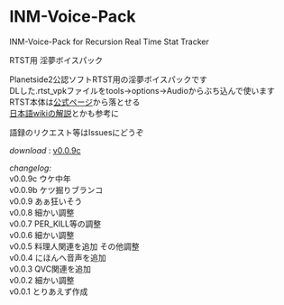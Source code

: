 # INM-Voice-Pack  
INM-Voice-Pack for Recursion Real Time Stat Tracker  

RTST用 淫夢ボイスパック  
  
Planetside2公認ソフトRTST用の淫夢ボイスパックです  
DLした.rtst_vpkファイルをtools->options->Audioからぶち込んで使います  
RTST本体は[公式ページ](https://recursiontracker.com)から落とせる  
[日本語wikiの解説](http://wiki.ja.planetside-universe.com/ps/Recursion_Stat_Tracker)とかも参考に

語録のリクエスト等はIssuesにどうぞ  

*download* : [v0.0.9c](https://drive.google.com/file/d/0B7rnPnz858Q8ajlaNDhzV3FJUFU/view?usp=sharing)

*changelog:*  
v0.0.9c ウケ中年  
v0.0.9b ケツ掘りブランコ  
v0.0.9 あぁ狂いそう  
v0.0.8 細かい調整  
v0.0.7 PER_KILL等の調整  
v0.0.6 細かい調整  
v0.0.5 料理人関連を追加 その他調整  
v0.0.4 にほんへ音声を追加  
v0.0.3 QVC関連を追加  
v0.0.2 細かい調整  
v0.0.1 とりあえず作成  